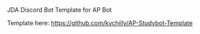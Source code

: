 JDA Discord Bot Template for AP Bot

Template here: https://github.com/kychilly/AP-Studybot-Template
